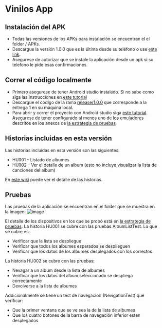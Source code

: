 # Vinilos App

## Instalación del APK
- Todas las versiones de los APKs para instalación se encuentran el el folder / APKs.
- Descargue la versión 1.0.0 que es la última desde su teléfono o use [este link](https://github.com/macamargo45/MSIW-4203-202115-Grupo-404NotFound/blob/main/APKs/vinilos%201.0.0.apk).
- Asegurese de autorizar que se instale la aplicación desde un apk si su telefono le pide esas confirmaciones.

## Correr el código localmente
- Primero asegurese de tener Android studio instalado. Si no sabe como siga las instrucciones en [este tutorial](https://misovirtual.virtual.uniandes.edu.co/codelabs/android-setup-tutorial/index.html#0)
- Descargue el código de la rama [release/1.0.0](https://github.com/macamargo45/MSIW-4203-202115-Grupo-404NotFound/tree/release/1.0.0) que corresponde a la entrega 1 en su máquina local.
- Para abrir y correr el proyecto con Android studio siga [este tutorial](http://androidcodelabs.com/BlogDetails.aspx?BlogId=8&name=How-To-Open-Project-in-Android-Studio). Asegurese de tener configurado al menos uno de los emuladores descritos en los anexos de [la estrategia de pruebas](https://uniandes-my.sharepoint.com/:w:/g/personal/j_monterov_uniandes_edu_co/ETwsSjrjt3BMhb1xd7t2UQEBWcIWGVI3q6ygDyCzSrwHmA?e=dt1FPm)

## Historias incluidas en esta versión
Las historias incluidas en esta versión son las siguientes:
* HU001 - Listado de albumes
* HU002 - Ver el detalle de un album (esto no incluye visualizar la lista de canciones del album)

En [este wiki](https://github.com/macamargo45/MSIW-4203-202115-Grupo-404NotFound/wiki/Backlog-del-Producto) puede ver el detalle de las historias.

## Pruebas
Las pruebas de la aplicación se encuentran en el folder que se muestra en la imagen:
![image](https://user-images.githubusercontent.com/78028512/140682181-09c96cb7-607b-4b81-8b9d-20c3b4412e9a.png)

El detalle de los dispositivos en los que se probó está en [la estrategia de pruebas](https://uniandes-my.sharepoint.com/:w:/g/personal/j_monterov_uniandes_edu_co/ETwsSjrjt3BMhb1xd7t2UQEBWcIWGVI3q6ygDyCzSrwHmA?e=dt1FPm).
La historia HU001 se cubre con las pruebas AlbumListTest. Lo que se cubre es:
* Verificar que la lista se despliegue
* Verificar que todos los albumes esperados se desplieguen
* Verificar que los datos de los albumes desplegados con los correctos

La historia HU002 se cubre con las pruebas: 
* Nevagar a un album desde la lista de albumes
* Verificar que los datos del album seleccionado se despliega correctamente
* Devolverse a la lista de albumes

Addicionalmente se tiene un test de navegacion (NevigationTest) que verificar:
* Que la primer ventana que se ve sea la de la lista de albumes
* Que los cuatro botones de la barra de navegación inferior esten desplegados
